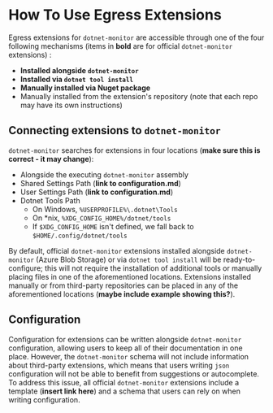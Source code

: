 # How To Use Egress Extensions	

Egress extensions for `dotnet-monitor` are accessible through one of the four following mechanisms (items in **bold** are for official `dotnet-monitor` extensions) :	
- **Installed alongside `dotnet-monitor`**	
- **Installed via `dotnet tool install`**	
- **Manually installed via Nuget package**	
- Manually installed from the extension's repository (note that each repo may have its own instructions)	

## Connecting extensions to `dotnet-monitor`	

`dotnet-monitor` searches for extensions in four locations (**make sure this is correct - it may change**):	
- Alongside the executing `dotnet-monitor` assembly	
- Shared Settings Path (**link to configuration.md**)	
- User Settings Path (**link to configuration.md**)	
- Dotnet Tools Path	
  - On Windows, `%USERPROFILE%\.dotnet\Tools`	
  - On *nix, `%XDG_CONFIG_HOME%/dotnet/tools`	
  - If `$XDG_CONFIG_HOME` isn't defined, we fall back to `$HOME/.config/dotnet/tools`	

By default, official `dotnet-monitor` extensions installed alongside `dotnet-monitor` (Azure Blob Storage) or via `dotnet tool install` will be ready-to-configure; this will not require the installation of additional tools or manually placing files in one of the aforementioned locations. Extensions installed manually or from third-party repositories can be placed in any of the aforementioned locations (**maybe include example showing this?**).	

## Configuration	

Configuration for extensions can be written alongside `dotnet-monitor` configuration, allowing users to keep all of their documentation in one place. However, the `dotnet-monitor` schema will not include information about third-party extensions, which means that users writing `json` configuration will not be able to benefit from suggestions or autocomplete. To address this issue, all official `dotnet-monitor` extensions include a template (**insert link here**) and a schema that users can rely on when writing configuration. 

